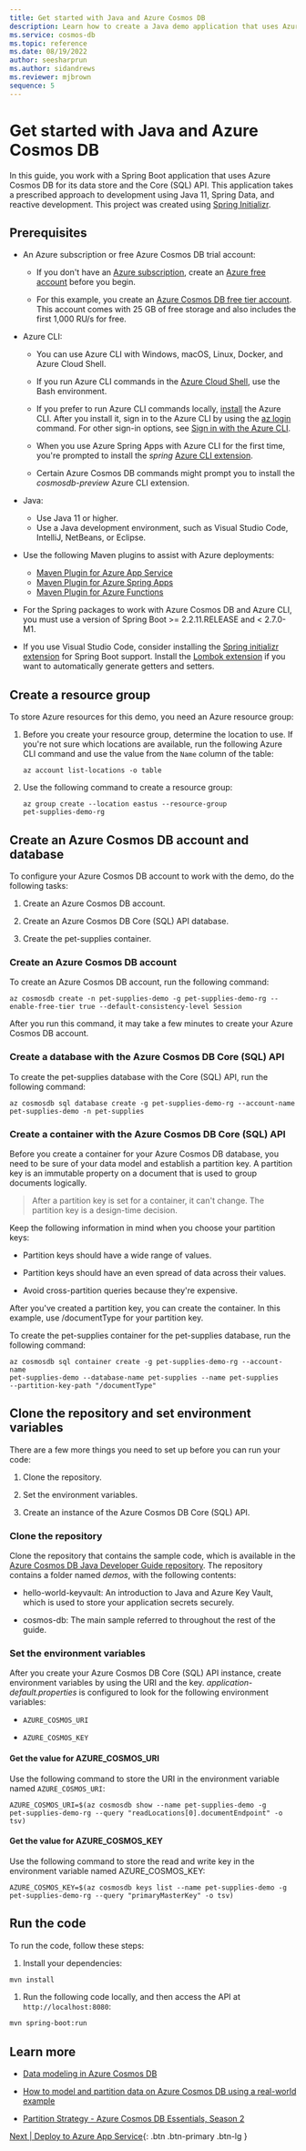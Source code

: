 ```yaml
---
title: Get started with Java and Azure Cosmos DB
description: Learn how to create a Java demo application that uses Azure Cosmos DB for its data store.
ms.service: cosmos-db
ms.topic: reference
ms.date: 08/19/2022
author: seesharprun
ms.author: sidandrews
ms.reviewer: mjbrown
sequence: 5
---
```


# Get started with Java and Azure Cosmos DB

In this guide, you work with a Spring Boot application that uses Azure Cosmos DB for its data store and the Core (SQL) API. This application takes a prescribed approach to development using Java 11, Spring Data, and reactive development. This project was created using [Spring Initializr](https://start.spring.io/).

## Prerequisites

- An Azure subscription or free Azure Cosmos DB trial account:
  - If you don't have an [Azure subscription](https://docs.microsoft.com/azure/guides/developer/azure-developer-guide#understanding-accounts-subscriptions-and-billing), create an [Azure free account](https://azure.microsoft.com/free/?ref=microsoft.com&utm_source=microsoft.com&utm_medium=docs&utm_campaign=visualstudio) before you begin.

  - For this example, you create an [Azure Cosmos DB free tier account](https://docs.microsoft.com/azure/cosmos-db/optimize-dev-test#azure-cosmos-db-free-tier). This account comes with 25 GB of free storage and also includes the first 1,000 RU/s for free.

- Azure CLI:
  - You can use Azure CLI with Windows, macOS, Linux, Docker, and Azure Cloud Shell.
  
  - If you run Azure CLI commands in the [Azure Cloud Shell](https://docs.microsoft.com/azure/cloud-shell/quickstart), use the Bash environment.

  - If you prefer to run Azure CLI commands locally, [install](/cli/azure/install-azure-cli) the Azure CLI. After you install it, sign in to the Azure CLI by using the [az login](/cli/azure/reference-index#az-login) command. For other sign-in options, see [Sign in with the Azure CLI](https://docs.microsoft.com/cli/azure/authenticate-azure-cli).

  - When you use Azure Spring Apps with Azure CLI for the first time, you're prompted to install the *spring* [Azure CLI extension](https://docs.microsoft.com/cli/azure/azure-cli-extensions-overview).

  - Certain Azure Cosmos DB commands might prompt you to install the *cosmosdb-preview* Azure CLI extension.

- Java:
  - Use Java 11 or higher.
  - Use a Java development environment, such as Visual Studio Code, IntelliJ, NetBeans, or Eclipse.

- Use the following Maven plugins to assist with Azure deployments:
  - [Maven Plugin for Azure App Service](https://github.com/microsoft/azure-maven-plugins/tree/develop/azure-webapp-maven-plugin)
  - [Maven Plugin for Azure Spring Apps](https://github.com/microsoft/azure-maven-plugins/tree/develop/azure-spring-apps-maven-plugin)
  - [Maven Plugin for Azure Functions](https://github.com/microsoft/azure-maven-plugins/tree/develop/azure-functions-maven-plugin)

- For the Spring packages to work with Azure Cosmos DB and Azure CLI, you must use a version of Spring Boot \>= 2.2.11.RELEASE and \< 2.7.0-M1.

- If you use Visual Studio Code, consider installing the [Spring initializr extension](https://marketplace.visualstudio.com/items?itemName=vscjava.vscode-spring-initializr) for Spring Boot support. Install the [Lombok extension](https://marketplace.visualstudio.com/items?itemName=GabrielBB.vscode-lombok) if you want to automatically generate getters and setters.

## Create a resource group

To store Azure resources for this demo, you need an Azure resource group:

1. Before you create your resource group, determine the location to use. If you're not sure which locations are available, run the following Azure CLI command and use the value from the `Name` column of the table:

   ```azurecli
   az account list-locations -o table
   ```

1. Use the following command to create a resource group:

   ```azurecli
   az group create --location eastus --resource-group
   pet-supplies-demo-rg
   ```

## Create an Azure Cosmos DB account and database

To configure your Azure Cosmos DB account to work with the demo, do the following tasks:

1. Create an Azure Cosmos DB account.

1. Create an Azure Cosmos DB Core (SQL) API database.

1. Create the pet-supplies container.

### Create an Azure Cosmos DB account

To create an Azure Cosmos DB account, run the following command:

```azurelcli
az cosmosdb create -n pet-supplies-demo -g pet-supplies-demo-rg --enable-free-tier true --default-consistency-level Session
```

After you run this command, it may take a few minutes to create your Azure Cosmos DB account.

### Create a database with the Azure Cosmos DB Core (SQL) API

To create the pet-supplies database with the Core (SQL) API, run the following command:

```azurecli
az cosmosdb sql database create -g pet-supplies-demo-rg --account-name
pet-supplies-demo -n pet-supplies
```

### Create a container with the Azure Cosmos DB Core (SQL) API

Before you create a container for your Azure Cosmos DB database, you need to be sure of your data model and establish a partition key. A partition key is an immutable property on a document that is used to group documents logically.

> After a partition key is set for a container, it can't change. The partition key is a design-time decision.

Keep the following information in mind when you choose your partition keys:

- Partition keys should have a wide range of values.

- Partition keys should have an even spread of data across their values.

- Avoid cross-partition queries because they're expensive.

After you've created a partition key, you can create the container. In this example, use \/documentType for your partition key.

To create the pet-supplies container for the pet-supplies database, run the following command:

```azurecli
az cosmosdb sql container create -g pet-supplies-demo-rg --account-name
pet-supplies-demo --database-name pet-supplies --name pet-supplies
--partition-key-path "/documentType"
```

## Clone the repository and set environment variables

There are a few more things you need to set up before you can run your code:

1. Clone the repository.

1. Set the environment variables.

1. Create an instance of the Azure Cosmos DB Core (SQL) API.

### Clone the repository

Clone the repository that contains the sample code, which is available in the [Azure Cosmos DB Java Developer Guide repository](https://github.com/Azure/azure-cosmos-db-java-dev-guide/tree/main/demos). The repository contains a folder named *demos*, with the following contents:

- hello-world-keyvault: An introduction to Java and Azure Key Vault, which is used to store your application secrets securely.

- cosmos-db: The main sample referred to throughout the rest of the guide.

### Set the environment variables

After you create your Azure Cosmos DB Core (SQL) API instance, create environment variables by using the URI and the key. *application-default.properties* is configured to look for the following environment variables:

- `AZURE_COSMOS_URI`

- `AZURE_COSMOS_KEY`

#### Get the value for AZURE_COSMOS_URI

Use the following command to store the URI in the environment variable named `AZURE_COSMOS_URI`:

```azurecli
AZURE_COSMOS_URI=$(az cosmosdb show --name pet-supplies-demo -g
pet-supplies-demo-rg --query "readLocations[0].documentEndpoint" -o
tsv)
```

#### Get the value for AZURE_COSMOS_KEY

 Use the following command to store the read and write key in the environment variable named AZURE_COSMOS_KEY:

```azurecli
AZURE_COSMOS_KEY=$(az cosmosdb keys list --name pet-supplies-demo -g
pet-supplies-demo-rg --query "primaryMasterKey" -o tsv)
```

## Run the code

To run the code, follow these steps:

1. Install your dependencies:

```bash
mvn install
```

1. Run the following code locally, and then access the API at `http://localhost:8080`:

```bash
mvn spring-boot:run
```

## Learn more

- [Data modeling in Azure Cosmos DB](https://docs.microsoft.com/azure/cosmos-db/sql/modeling-data)

- [How to model and partition data on Azure Cosmos DB using a real-world example](https://docs.microsoft.com/azure/cosmos-db/sql/how-to-model-partition-example)

- [Partition Strategy - Azure Cosmos DB Essentials, Season 2](https://www.youtube.com/watch?v=QLgK8yhKd5U)

[Next &#124; Deploy to Azure App Service](deploy-to-azure-app-service.md){: .btn .btn-primary .btn-lg }
